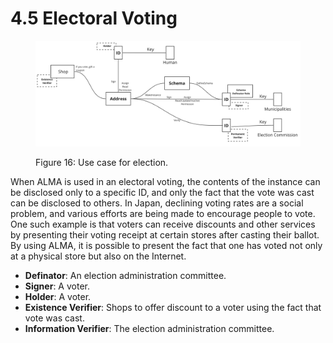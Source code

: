# 4.5 Electoral Voting

<figure><img src="../../.gitbook/assets/upload_e377ad39ea71531c9146080a39895329.png" alt=""><figcaption><p>Figure 16: Use case for election.</p></figcaption></figure>

When ALMA is used in an electoral voting, the contents of the instance can be disclosed only to a specific ID, and only the fact that the vote was cast can be disclosed to others. In Japan, declining voting rates are a social problem, and various efforts are being made to encourage people to vote. One such example is that voters can receive discounts and other services by presenting their voting receipt at certain stores after casting their ballot. By using ALMA, it is possible to present the fact that one has voted not only at a physical store but also on the Internet.

* **Definator**: An election administration committee.
* **Signer**: A voter.
* **Holder**: A voter.
* **Existence Verifier**: Shops to offer discount to a voter using the fact that vote was cast.
* **Information Verifier**: The election administration committee.
